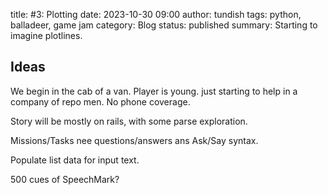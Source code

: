 title: #3: Plotting
date: 2023-10-30 09:00
author: tundish
tags: python, balladeer, game jam
category: Blog
status: published
summary: Starting to imagine plotlines.

Ideas
-----

We begin in the cab of a van. Player is young. just starting to help in a company of repo men.
No phone coverage.

Story will be mostly on rails, with some parse exploration.

Missions/Tasks nee questions/answers ans Ask/Say syntax.

Populate list data for input text.

500 cues of SpeechMark?
